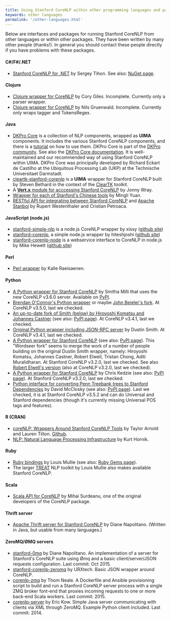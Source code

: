 ```yaml
---
title: Using Stanford CoreNLP within other programming languages and packages
keywords: other languages
permalink: '/other-languages.html'
---
```


Below are interfaces and packages for running Stanford CoreNLP from other languages or within other packages. They have been written by many other people (thanks!). In general you should contact these people directly if you have problems with these packages.

#### C#/F#/.NET
* [Stanford CoreNLP for .NET](http://sergey-tihon.github.io/Stanford.NLP.NET/StanfordCoreNLP.html) by Sergey Tihon.  See also: [NuGet page](https://www.nuget.org/packages/Stanford.NLP.CoreNLP/).

#### Clojure

* [Clojure wrapper for CoreNLP](https://github.com/gilesc/stanford-corenlp) by Cory Giles. Incomplete. Currently only a parser wrapper.
* [Clojure wrapper for CoreNLP](https://github.com/ngrunwald/stanford-nlp-tools)
by Nils Gruenwald. Incomplete. Currently only wraps tagger and TokensRegex.

#### Java

* [DKPro Core](https://dkpro.github.io/dkpro-core/) is a collection of NLP components, wrapped as **UIMA** components.
It includes the various Stanford CoreNLP components, and there is a [tutorial](https://dkpro.github.io/dkpro-core/java/recipes/stanfordnlp/) on how to use them.
DKPro Core is part of the [DKPro community](https://dkpro.github.io). See also the [DKPro Core documentation](https://dkpro.github.io/dkpro-core/documentation/). It is well-maintained and our recommended way of using Stanford CoreNLP within UIMA. DKPro Core was principally developed by Richard Eckart de Castilho at the Ubiquitous Processing Lab (UKP) at the Technische Universitaet Darmstadt.
* [cleartk-stanford-corenlp](https://github.com/ClearTK/cleartk/tree/master/cleartk-stanford-corenlp) is a **UIMA** wrapper for Stanford CoreNLP built by Steven Bethard in the context of the [ClearTK](http://cleartk.github.io/cleartk/) toolkit.
* A [**Vert.x** module for acccessing Stanford CoreNLP](https://github.com/jonnywray/mod-stanford-corenlp) by Jonny Wray.
* [Wrapper for each of Stanford's Chinese tools](https://github.com/guokr/stan-cn-nlp) by Mingli Yuan.
* [RESTful API for integrating between Stanford CoreNLP](https://github.com/westei/stanbol-stanfordnlp) and [Apache Stanbol](https://stanbol.apache.org/) by
    Rupert Westenthaler and Cristian Petroaca.

#### JavaScript (node.js)

* [stanford-simple-nlp](https://npmjs.org/package/stanford-simple-nlp) is a node.js CoreNLP wrapper by xissy 
([github site](https://github.com/xissy/node-stanford-simple-nlp))
* [stanford-corenlp](https://www.npmjs.org/package/stanford-corenlp), a simple node.js wrapper by hiteshjoshi 
([github site](https://github.com/hiteshjoshi/node-stanford-corenlp)) 
* [stanford-corenlp-node](https://github.com/mhewett/stanford-corenlp-node) is a webservice interface to CoreNLP in node.js by Mike Hewett 
([github site](https://github.com/mhewett/stanford-corenlp-node))

#### Perl

* [Perl wrapper](https://metacpan.org/module/Lingua::StanfordCoreNLP) by Kalle Raeisaenen.

#### Python
* [A Python wrapper for Stanford CoreNLP](https://github.com/smilli/py-corenlp) by Smitha Milli that uses the new CoreNLP v3.6.0 server. Available on [PyPI](https://pypi.python.org/pypi/pycorenlp/).
* [Brendan O'Connor's Python wrapper](https://github.com/brendano/stanford-corepywrapper) or maybe [John Beieler's fork](https://github.com/johnb30/stanford-corepywrapper). At CoreNLP v3.5.0, last we checked.
* [An up-to-date fork of Smith (below) by Hiroyoshi Komatsu and Johannes Castner](https://bitbucket.org/torotoki/corenlp-python) (see also: [PyPI page](https://pypi.python.org/pypi/corenlp-python)). At CoreNLP v3.4.1, last we checked.
* [Original Python wrapper including JSON-RPC server](https://github.com/dasmith/stanford-corenlp-python) by Dustin Smith. At CoreNLP v3.4.1, last we checked.
* [A Python wrapper for Stanford CoreNLP](https://github.com/Wordseer/stanford-corenlp-python) (see also: [PyPI page](https://pypi.python.org/pypi/stanford-corenlp-python)).  This "Wordseer fork" seems to merge the work of a number of people building on the original Dustin Smith wrapper, namely: Hiroyoshi Komatsu, Johannes Castner, Robert Elwell, Tristan Chong, Aditi Muralidharan. At Stanford CoreNLP v3.2.0, last we checked.  See also [Robert Elwell's version](https://github.com/relwell/stanford-corenlp-python) (also at CoreNLP v3.2.0, last we checked).
* [A Python wrapper for Stanford CoreNLP](https://github.com/kedz/corenlp) by Chris Kedzie (see also: [PyPI page](https://pypi.python.org/pypi/corenlp)). At Stanford CoreNLP v3.2.0, last we checked. 
* [Python interface for converting Penn Treebank trees to Stanford Dependencies](https://github.com/dmcc/PyStanfordDependencies) by David McClosky (see also: [PyPI page](https://pypi.python.org/pypi/PyStanfordDependencies)). Last we checked, it is at Stanford CoreNLP v3.5.2 and can do Universal and Stanford dependencies (though it's currently missing Universal POS tags and features).

#### R (CRAN)

* [coreNLP: Wrappers Around Stanford CoreNLP Tools](https://cran.r-project.org/web/packages/coreNLP/) by Taylor Arnold and Lauren Tilton.  [Github](https://github.com/statsmaths/coreNLP). 
* [NLP: Natural Language Processing Infrastructure](https://cran.r-project.org/web/packages/NLP/) by Kurt Hornik.

#### Ruby

* [Ruby bindings](https://github.com/louismullie/stanford-core-nlp) by Louis Mullie (see also: [Ruby Gems page](https://rubygems.org/gems/stanford-core-nlp)).
* The larger [TREAT](https://github.com/louismullie/treat) NLP toolkit by Louis Mullie also makes available Stanford CoreNLP.

#### Scala

* [Scala API for CoreNLP](https://github.com/sistanlp/processors) by Mihai Surdeanu, one of the original developers of the CoreNLP package.

#### Thrift server

* [Apache Thrift server for Stanford CoreNLP](https://github.com/EducationalTestingService/stanford-thrift) by Diane Napolitano. (Written in Java, but usable from many languages.)

#### ZeroMQ/ØMQ servers

* [stanford-0mq](https://github.com/dmnapolitano/stanford-0mq) by Diane Napolitano. An implementation of a server for Stanford's CoreNLP suite using Ømq and a basic client/server/JSON requests configuration. Last commit: Oct 2015.
* [stanford-corenlp-zeromq](https://github.com/URXtech/stanford-corenlp-zeromq) by URXtech. Basic JSON wrapper around CoreNLP.
* [corenlp-zmq](https://github.com/twneale/corenlp-zmq) by Thom Neale. A Dockerfile and Ansible provisioning script to build and run a Stanford CoreNLP server process with a single ZMQ broker font-end that proxies incoming requests to one or more back-end Scala workers. Last commit: 2015.
* [corenlp-server](https://github.com/kowey/corenlp-server) by Eric Kow. Simple Java server communicating with clients via XML through ZeroMQ. Example Python client included. Last commit: 2014.
 
